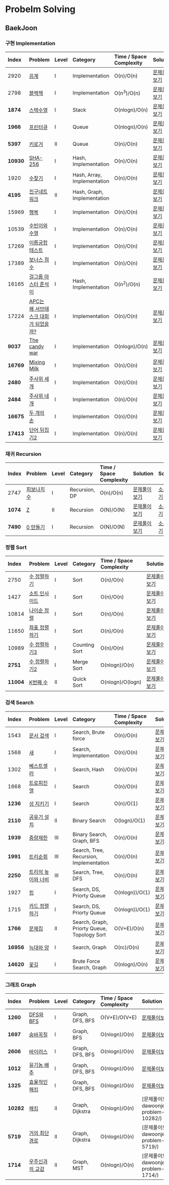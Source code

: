 # Probelm Solving 

## BaekJoon

### 구현 Implementation


| Index     | Problem                                                                   | Level | Category    						| Time / Space Complexity                                                                                                                | Solution  | Source	|
|:----------|:--------------------------------------------------------------------------|:------|:------------|:------|:------|:------|
| 2920      | [음계](https://www.acmicpc.net/problem/2920)								| Ⅰ 	| Implementation 					| O(n)/O(n) 			| [문제풀이보기](http://dawoonjeong.com/algorithm-problem-solving-baekjoon-2920/)  |  [소스보기](https://github.com/iamdawoonjeong/java-datastructure-algorithm/blob/master/java-algorithm-problem-solving/src/baekjoon/problem2920/Main.java)  |	
| 2798      | [블랙잭](https://www.acmicpc.net/problem/2798)							    | Ⅰ 	| Implementation 					| O(n<sup>3</sup>)/O(n) | [문제풀이보기](http://dawoonjeong.com/algorithm-problem-solving-baekjoon-2798/)  |  [소스보기](https://github.com/iamdawoonjeong/java-datastructure-algorithm/blob/master/java-algorithm-problem-solving/src/baekjoon/problem2798/Main.java)  |
| **1874**  | [스택수열](https://www.acmicpc.net/problem/1874)							| Ⅰ 	| Stack				 				| O(nlogn)/O(n)			| [문제풀이보기](http://dawoonjeong.com/algorithm-problem-solving-baekjoon-1874/)  |  [소스보기](https://github.com/iamdawoonjeong/java-datastructure-algorithm/blob/master/java-algorithm-problem-solving/src/baekjoon/problem1874/Main.java)  |
| **1966**  | [프린터큐](https://www.acmicpc.net/problem/1966)							| Ⅰ 	| Queue 							| O(nlogn)/O(n) 		| [문제풀이보기](http://dawoonjeong.com/algorithm-problem-solving-baekjoon-1966/)  |  [소스보기](https://github.com/iamdawoonjeong/java-datastructure-algorithm/blob/master/java-algorithm-problem-solving/src/baekjoon/problem1966/Main.java)  |
| **5397**  | [키로거](https://www.acmicpc.net/problem/5397)							    | Ⅱ 	| Queue 							| O(n)/O(n) 			| [문제풀이보기](http://dawoonjeong.com/algorithm-problem-solving-baekjoon-5397/)  |  [소스보기](https://github.com/iamdawoonjeong/java-datastructure-algorithm/blob/master/java-algorithm-problem-solving/src/baekjoon/problem5397/Main.java)  |
| **10930** | [SHA-256](https://www.acmicpc.net/problem/10930)							| Ⅰ 	| Hash, Implementation 				| O(n)/O(n) 			| [문제풀이보기](http://dawoonjeong.com/algorithm-problem-solving-baekjoon-10930/)  |  [소스보기](https://github.com/iamdawoonjeong/java-datastructure-algorithm/blob/master/java-algorithm-problem-solving/src/baekjoon/problem10930/Main.java)  |
| 1920      | [수찾기](https://www.acmicpc.net/problem/1920)							    | Ⅰ 	| Hash, Array, Implementation 		| O(n)/O(n)				| [문제풀이보기](http://dawoonjeong.com/algorithm-problem-solving-baekjoon-1920/)  |  [소스보기](https://github.com/iamdawoonjeong/java-datastructure-algorithm/blob/master/java-algorithm-problem-solving/src/baekjoon/problem1920/Main.java)  |
| **4195**  | [친구네트워크](https://www.acmicpc.net/problem/4195)						| Ⅱ 	| Hash, Graph, Implementation 		|  						| [문제풀이보기](http://dawoonjeong.com/algorithm-problem-solving-baekjoon-4195/)  |  [소스보기](https://github.com/iamdawoonjeong/java-datastructure-algorithm/blob/master/java-algorithm-problem-solving/src/baekjoon/problem4195/Main.java)  |
| 15969     | [행복](https://www.acmicpc.net/problem/15969)								| Ⅰ 	| Implementation					| O(n)/O(n) 			| [문제풀이보기](http://dawoonjeong.com/algorithm-problem-solving-baekjoon-15969/)  |  [소스보기](https://github.com/iamdawoonjeong/java-datastructure-algorithm/blob/master/java-algorithm-problem-solving/src/baekjoon/problem15969/Main.java)  |
| 10539  	| [수빈이와수열](https://www.acmicpc.net/problem/10539)						| Ⅰ 	| Implementation 					| O(n)/O(n) 			| [문제풀이보기](http://dawoonjeong.com/algorithm-problem-solving-baekjoon-10539/)  |  [소스보기](https://github.com/iamdawoonjeong/java-datastructure-algorithm/blob/master/java-algorithm-problem-solving/src/baekjoon/problem10539/Main.java)  |
| 17269 	| [이름궁합 테스트](https://www.acmicpc.net/problem/17269)					| Ⅰ 	| Implementation 					| O(n)/O(n) 			| [문제풀이보기](http://dawoonjeong.com/algorithm-problem-solving-baekjoon-17269/)  |  [소스보기](https://github.com/iamdawoonjeong/java-datastructure-algorithm/blob/master/java-algorithm-problem-solving/src/baekjoon/problem17269/Main.java)  |
| 17389  	| [보너스 점수](https://www.acmicpc.net/problem/17389)						| Ⅰ 	| Implementation 					| O(n)/O(n) 			| [문제풀이보기](http://dawoonjeong.com/algorithm-problem-solving-baekjoon-17389/)  |  [소스보기](https://github.com/iamdawoonjeong/java-datastructure-algorithm/blob/master/java-algorithm-problem-solving/src/baekjoon/problem17389/Main.java)  |
| 16165 	| [걸그룹 마스터 준석이](https://www.acmicpc.net/problem/16165)			   	| Ⅰ 	| Hash, Implementation 				| O(n<sup>2</sup>)/O(n) | [문제풀이보기](http://dawoonjeong.com/algorithm-problem-solving-baekjoon-16165/)  |  [소스보기](https://github.com/iamdawoonjeong/java-datastructure-algorithm/blob/master/java-algorithm-problem-solving/src/baekjoon/problem16165/Main.java)  |
| 17224 	| [APC는 왜 서브태스크 대회가 되었을까?](https://www.acmicpc.net/problem/17224)| Ⅰ 	| Implementation 					| O(n)/O(n) 			| [문제풀이보기](http://dawoonjeong.com/algorithm-problem-solving-baekjoon-17224/)  |  [소스보기](https://github.com/iamdawoonjeong/java-datastructure-algorithm/blob/master/java-algorithm-problem-solving/src/baekjoon/problem17224/Main.java)  |
| **9037**  | [The candy war](https://www.acmicpc.net/problem/9037)			   		    | Ⅰ 	| Implementation 					| O(nlogn)/O(n) 		| [문제풀이보기](http://dawoonjeong.com/algorithm-problem-solving-baekjoon-9037/)   |  [소스보기](https://github.com/iamdawoonjeong/java-datastructure-algorithm/blob/master/java-algorithm-problem-solving/src/baekjoon/problem9037/Main.java)   |
| **16769** | [Mixing Milk](https://www.acmicpc.net/problem/16769)			   		  	| Ⅰ 	| Implementation 					| O(n)/O(n) 			| [문제풀이보기](http://dawoonjeong.com/algorithm-problem-solving-baekjoon-16769/)  |  [소스보기](https://github.com/iamdawoonjeong/java-datastructure-algorithm/blob/master/java-algorithm-problem-solving/src/baekjoon/problem16769/Main.java)  |
| **2480**  | [주사위 세개](https://www.acmicpc.net/problem/2480)			   		  	| Ⅰ 	| Implementation 					| O(n)/O(n) 			| [문제풀이보기](http://dawoonjeong.com/algorithm-problem-solving-baekjoon-2480/)   |  [소스보기](https://github.com/iamdawoonjeong/java-datastructure-algorithm/blob/master/java-algorithm-problem-solving/src/baekjoon/problem2480/Main.java)   |
| **2484**  | [주사위 네개](https://www.acmicpc.net/problem/2484)			   		  	| Ⅰ 	| Implementation 					| O(n)/O(n) 			| [문제풀이보기](http://dawoonjeong.com/algorithm-problem-solving-baekjoon-2484/)   |  [소스보기](https://github.com/iamdawoonjeong/java-datastructure-algorithm/blob/master/java-algorithm-problem-solving/src/baekjoon/problem2484/Main.java)   |
| **16675** | [두 개의 손](https://www.acmicpc.net/problem/16675)			   		  	| Ⅰ 	| Implementation 					| O(n)/O(n) 			| [문제풀이보기](http://dawoonjeong.com/algorithm-problem-solving-baekjoon-16675/)  |  [소스보기](https://github.com/iamdawoonjeong/java-datastructure-algorithm/blob/master/java-algorithm-problem-solving/src/baekjoon/problem16675/Main.java)  |
| **17413** | [단어 뒤집기2](https://www.acmicpc.net/problem/17413)			   		  	| Ⅰ 	| Implementation 					| O(n)/O(n) 			| [문제풀이보기](http://dawoonjeong.com/algorithm-problem-solving-baekjoon-17413/)  |  [소스보기](https://github.com/iamdawoonjeong/java-datastructure-algorithm/blob/master/java-algorithm-problem-solving/src/baekjoon/problem17413/Main.java)  |



### 재귀 Recursion

| Index     | Problem                                                                    | Level | Category    						| Time / Space Complexity                                                                                                                | Solution	| Source	|
|:----------|:---------------------------------------------------------------------------|:------|:------------|:------|:------|:------|
| 2747   	| [피보나치 수](https://www.acmicpc.net/problem/2747)					     | Ⅰ    | Recursion, DP 				    | O(n)/O(n)				| [문제풀이보기](http://dawoonjeong.com/algorithm-problem-solving-baekjoon-2747/)   |  [소스보기](https://github.com/iamdawoonjeong/java-datastructure-algorithm/blob/master/java-algorithm-problem-solving/src/baekjoon/problem2747/Main.java)   |  
| **1074**  | [Z](https://www.acmicpc.net/problem/1074)								     | Ⅱ    | Recursion 				      	| O(N)/O(N)				| [문제풀이보기](http://dawoonjeong.com/algorithm-problem-solving-baekjoon-1074/)   |  [소스보기](https://github.com/iamdawoonjeong/java-datastructure-algorithm/blob/master/java-algorithm-problem-solving/src/baekjoon/problem1074/Main.java)  		  |
| **7490**  | [0 만들기](https://www.acmicpc.net/problem/7490)							 | Ⅰ 	 | Recursion 				        | O(N)/O(N)             | [문제풀이보기](http://dawoonjeong.com/algorithm-problem-solving-baekjoon-7490/)   |  [소스보기](https://github.com/iamdawoonjeong/java-datastructure-algorithm/blob/master/java-algorithm-problem-solving/src/baekjoon/problem7490/Main.java)  |



### 정렬 Sort

| Index     | Problem                                                                     | Level | Category    				    | Time / Space Complexity                                                                                                                | Solution	| Source	|
|:----------|:--------------------------------------------------------------------------- |:------|:------------|:------|:------|:------|
| 2750      | [수 정렬하기](https://www.acmicpc.net/problem/2750)					  	  | Ⅰ 	  | Sort 						   | O(n)/O(n)				| [문제풀이보기](http://dawoonjeong.com/algorithm-problem-solving-baekjoon-2750/)   |  [소스보기](https://github.com/iamdawoonjeong/java-datastructure-algorithm/blob/master/java-algorithm-problem-solving/src/baekjoon/problem2750/Main.java)   |  
| 1427      | [소트 인사이드](https://www.acmicpc.net/problem/1427)					  	  | Ⅰ 	  | Sort 						   | O(n)/O(n)				| [문제풀이보기](http://dawoonjeong.com/algorithm-problem-solving-baekjoon-1427/)   |  [소스보기](https://github.com/iamdawoonjeong/java-datastructure-algorithm/blob/master/java-algorithm-problem-solving/src/baekjoon/problem1427/Main.java)   |  
| 10814     | [나이순 정렬](https://www.acmicpc.net/problem/10814)					  	  | Ⅰ 	  | Sort 						   | O(n)/O(n)				| [문제풀이보기](http://dawoonjeong.com/algorithm-problem-solving-baekjoon-10814/)   |  [소스보기](https://github.com/iamdawoonjeong/java-datastructure-algorithm/blob/master/java-algorithm-problem-solving/src/baekjoon/problem10814/Main.java)   |  
| 11650     | [좌표 정렬하기](https://www.acmicpc.net/problem/11650)					  	  | Ⅰ 	  | Sort 						   | O(n)/O(n)				| [문제풀이보기](http://dawoonjeong.com/algorithm-problem-solving-baekjoon-11650/)   |  [소스보기](https://github.com/iamdawoonjeong/java-datastructure-algorithm/blob/master/java-algorithm-problem-solving/src/baekjoon/problem11650/Main.java)   |  
| 10989     | [수 정렬하기3](https://www.acmicpc.net/problem/10989)					  	  | Ⅰ 	  | Counting Sort				   | O(n)/O(n)				| [문제풀이보기](http://dawoonjeong.com/algorithm-problem-solving-baekjoon-10989/)   |  [소스보기](https://github.com/iamdawoonjeong/java-datastructure-algorithm/blob/master/java-algorithm-problem-solving/src/baekjoon/problem10989/Main.java)   |  
| **2751**  | [수 정렬하기2](https://www.acmicpc.net/problem/2751)					      | Ⅰ 	  | Merge Sort   				   | O(nlogn)/O(n)			| [문제풀이보기](http://dawoonjeong.com/algorithm-problem-solving-baekjoon-2751/)    |  [소스보기](https://github.com/iamdawoonjeong/java-datastructure-algorithm/blob/master/java-algorithm-problem-solving/src/baekjoon/problem2751/Main.java)   |
| **11004** | [K번째 수](https://www.acmicpc.net/problem/11004)					  		  | Ⅱ 	  | Quick Sort 					   | O(nlogn)/O(logn)		| [문제풀이보기](http://dawoonjeong.com/algorithm-problem-solving-baekjoon-11004/)   |  [소스보기](https://github.com/iamdawoonjeong/java-datastructure-algorithm/blob/master/java-algorithm-problem-solving/src/baekjoon/problem11004/Main.java)   |    



### 검색 Search

| Index  	| Problem                                                                     | Level | Category    				   | Time / Space Complexity                                                                                                                | Solution	| Source	|
|:----------|:----------------------------------------------------------------------------|:------|:------------|:------|:------|:------|
| 1543      | [문서 검색](https://www.acmicpc.net/problem/1543)					  		  | Ⅰ 	  | Search, Brute force			   | O(n)/O(n)				| [문제풀이보기](http://dawoonjeong.com/algorithm-problem-solving-baekjoon-1543/)   |  [소스보기](https://github.com/iamdawoonjeong/java-datastructure-algorithm/blob/master/java-algorithm-problem-solving/src/baekjoon/problem1543/Main.java)   |  
| 1568      | [새](https://www.acmicpc.net/problem/1568)					  		 		  | Ⅰ 	  | Search, Implementation		   | O(n)/O(n)				| [문제풀이보기](http://dawoonjeong.com/algorithm-problem-solving-baekjoon-1568/)   |  [소스보기](https://github.com/iamdawoonjeong/java-datastructure-algorithm/blob/master/java-algorithm-problem-solving/src/baekjoon/problem1568/Main.java)   |  
| 1302      | [베스트셀러](https://www.acmicpc.net/problem/1302)					  		  | Ⅰ 	  | Search, Hash     			   | O(n)/O(n)				| [문제풀이보기](http://dawoonjeong.com/algorithm-problem-solving-baekjoon-1302/)   |  [소스보기](https://github.com/iamdawoonjeong/java-datastructure-algorithm/blob/master/java-algorithm-problem-solving/src/baekjoon/problem1302/Main.java)   |  
| 1668      | [트로피진열](https://www.acmicpc.net/problem/1668)					  		  | Ⅰ 	  | Search 						   | O(n)/O(n)				| [문제풀이보기](http://dawoonjeong.com/algorithm-problem-solving-baekjoon-1668/)   |  [소스보기](https://github.com/iamdawoonjeong/java-datastructure-algorithm/blob/master/java-algorithm-problem-solving/src/baekjoon/problem1668/Main.java)   | 
| **1236**  | [성 지키기](https://www.acmicpc.net/problem/1236)					  	      | Ⅰ 	  | Search 						   | O(n)/O(1)				| [문제풀이보기](http://dawoonjeong.com/algorithm-problem-solving-baekjoon-1236/)   |  [소스보기](https://github.com/iamdawoonjeong/java-datastructure-algorithm/blob/master/java-algorithm-problem-solving/src/baekjoon/problem1236/Main.java)   | 
| **2110**  | [공유기 설치](https://www.acmicpc.net/problem/2110)					  	  | Ⅱ 	  | Binary Search				   | O(logn)/O(1)			| [문제풀이보기](http://dawoonjeong.com/algorithm-problem-solving-baekjoon-2110/)   |  [소스보기](https://github.com/iamdawoonjeong/java-datastructure-algorithm/blob/master/java-algorithm-problem-solving/src/baekjoon/problem2110/Main.java)   |  
| **1939**  | [중량제한](https://www.acmicpc.net/problem/1939)					  		  | Ⅲ 	  | Binary Search, Graph, BFS	   | O(n)/O(n)				| [문제풀이보기](http://dawoonjeong.com/algorithm-problem-solving-baekjoon-1939/)   |  [소스보기](https://github.com/iamdawoonjeong/java-datastructure-algorithm/blob/master/java-algorithm-problem-solving/src/baekjoon/problem1939/Main.java)   |  
| **1991**  | [트리순회](https://www.acmicpc.net/problem/1991)					  	  	  | Ⅲ 	  | Search, Tree, Recursion, Implementation  | O(n)/O(n)				| [문제풀이보기](http://dawoonjeong.com/algorithm-problem-solving-baekjoon-1991/)   |  [소스보기](https://github.com/iamdawoonjeong/java-datastructure-algorithm/blob/master/java-algorithm-problem-solving/src/baekjoon/problem1991/Main.java)   |  
| **2250**  | [트리의 높이와 너비](https://www.acmicpc.net/problem/2250)					  | Ⅲ 	  | Search, Tree, DFS              | O(n)/O(n)				| [문제풀이보기](http://dawoonjeong.com/algorithm-problem-solving-baekjoon-2250/)   |  [소스보기](https://github.com/iamdawoonjeong/java-datastructure-algorithm/blob/master/java-algorithm-problem-solving/src/baekjoon/problem2250/Main.java)   |  
| 1927  	| [힙](https://www.acmicpc.net/problem/1927)					  				  | Ⅰ 	  | Search, DS, Priorty Queue      | O(nlogn))/O(1)	    	| [문제풀이보기](http://dawoonjeong.com/algorithm-problem-solving-baekjoon-1927/)   |  [소스보기](https://github.com/iamdawoonjeong/java-datastructure-algorithm/blob/master/java-algorithm-problem-solving/src/baekjoon/problem1927/Main.java)   |  
| 1715      | [카드 정렬하기](https://www.acmicpc.net/problem/1715)					  	  | Ⅰ 	  | Search, DS, Priorty Queue	   | O(nlogn))/O(1)			| [문제풀이보기](http://dawoonjeong.com/algorithm-problem-solving-baekjoon-1715/)   |  [소스보기](https://github.com/iamdawoonjeong/java-datastructure-algorithm/blob/master/java-algorithm-problem-solving/src/baekjoon/problem1715/Main.java)   |  
| **1766**  | [문제집](https://www.acmicpc.net/problem/1766)					  		      | Ⅱ 	  | Search, Graph, Priorty Queue, Topology Sort   | O(V+E)/O(n)	| [문제풀이보기](http://dawoonjeong.com/algorithm-problem-solving-baekjoon-1766/)   |  [소스보기](https://github.com/iamdawoonjeong/java-datastructure-algorithm/blob/master/java-algorithm-problem-solving/src/baekjoon/problem1766/Main.java)   |     
| **16956** | [늑대와 양](https://www.acmicpc.net/problem/16956)					  	      | Ⅰ 	  | Search, Graph                  | O(rc)/O(n)		     	| [문제풀이보기](http://dawoonjeong.com/algorithm-problem-solving-baekjoon-16956/)   |  [소스보기](https://github.com/iamdawoonjeong/java-datastructure-algorithm/blob/master/java-algorithm-problem-solving/src/baekjoon/problem16956/Main.java)   |  
| **14620** | [꽃길](https://www.acmicpc.net/problem/14620)					              | Ⅰ 	  | Brute Force Search, Graph      | O(nlogn)/O(n)		    | [문제풀이보기](http://dawoonjeong.com/algorithm-problem-solving-baekjoon-14620/)   |  [소스보기](https://github.com/iamdawoonjeong/java-datastructure-algorithm/blob/master/java-algorithm-problem-solving/src/baekjoon/problem14620/Main.java)   |  



### 그래프 Graph

| Index  	| Problem                                                                     | Level | Category    				   | Time / Space Complexity                                                                                                                | Solution	| Source	|
|:----------|:----------------------------------------------------------------------------|:------|:------------|:------|:------|:------|
| **1260**  | [DFS와 BFS](https://www.acmicpc.net/problem/1260)					  		  | Ⅰ 	  | Graph, DFS, BFS 			   | O(V+E)/O(V+E)			| [문제풀이보기](http://dawoonjeong.com/algorithm-problem-solving-baekjoon-1260/)   |  [소스보기](https://github.com/iamdawoonjeong/java-datastructure-algorithm/blob/master/java-algorithm-problem-solving/src/baekjoon/problem1260/Main.java)   |  
| **1697**  | [숨바꼭질](https://www.acmicpc.net/problem/1697)					  		  | Ⅰ 	  | Graph, BFS 	                   | O(nlogn)/O(n)			| [문제풀이보기](http://dawoonjeong.com/algorithm-problem-solving-baekjoon-1697/)   |  [소스보기](https://github.com/iamdawoonjeong/java-datastructure-algorithm/blob/master/java-algorithm-problem-solving/src/baekjoon/problem1697/Main.java)   |  
| **2606**  | [바이러스](https://www.acmicpc.net/problem/2606)					  		  | Ⅰ 	  | Graph, DFS, BFS 			   | O(nlogn)/O(n)			| [문제풀이보기](http://dawoonjeong.com/algorithm-problem-solving-baekjoon-2606/)   |  [소스보기](https://github.com/iamdawoonjeong/java-datastructure-algorithm/blob/master/java-algorithm-problem-solving/src/baekjoon/problem2606/Main.java)   |  
| **1012**  | [유기농 배추](https://www.acmicpc.net/problem/1012)					  	   | Ⅰ 	  | Graph, DFS, BFS  	           | O(nlogn)/O(n)			| [문제풀이보기](http://dawoonjeong.com/algorithm-problem-solving-baekjoon-1012/)   |  [소스보기](https://github.com/iamdawoonjeong/java-datastructure-algorithm/blob/master/java-algorithm-problem-solving/src/baekjoon/problem1012/Main.java)   |  
| **1325**  | [효율적인 해킹](https://www.acmicpc.net/problem/1325)					  	   | Ⅰ 	  | Graph, DFS, BFS  	           | O(nlogn)/O(n)			| [문제풀이보기](http://dawoonjeong.com/algorithm-problem-solving-baekjoon-1325/)   |  [소스보기](https://github.com/iamdawoonjeong/java-datastructure-algorithm/blob/master/java-algorithm-problem-solving/src/baekjoon/problem1325/Main.java)   |  
| **10282**  | [해킹](https://www.acmicpc.net/problem/10282)					  		       | Ⅱ 	  | Graph, Dijkstra                | O(nlogn)/O(n)			| [문제풀이보기](http://   dawoonjeong.com/algorithm-problem-solving-baekjoon-10282/)  |  [소스보기](https://github.com/iamdawoonjeong/java-datastructure-algorithm/blob/master/java-algorithm-problem-solving/src/baekjoon/problem10282/Main.java)   |  
| **5719**  | [거의 최단 경로](https://www.acmicpc.net/problem/5719)			               | Ⅱ 	  | Graph, Dijkstra                | O(nlogn)/O(n)			| [문제풀이보기](http://   dawoonjeong.com/algorithm-problem-solving-baekjoon-5719/)   |  [소스보기](https://github.com/iamdawoonjeong/java-datastructure-algorithm/blob/master/java-algorithm-problem-solving/src/baekjoon/problem5719/Main.java)   |  
| **1714**  | [우주신과의 교감](https://www.acmicpc.net/problem/1714)			               | Ⅱ 	  | Graph, MST                     | O(nlogn)/O(n)			| [문제풀이보기](http://   dawoonjeong.com/algorithm-problem-solving-baekjoon-1714/)   |  [소스보기](https://github.com/iamdawoonjeong/java-datastructure-algorithm/blob/master/java-algorithm-problem-solving/src/baekjoon/problem1714/Main.java)   |  
